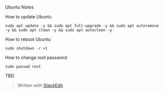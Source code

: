 Ubuntu Notes

How to update Ubuntu

    sudo apt update -y && sudo apt full-upgrade -y && sudo apt autoremove -y && sudo apt clean -y && sudo apt autoclean -y

How to reboot Ubuntu

    sudo shutdown -r +1

How to change root password

    sudo passwd root

TBD




> Written with [StackEdit](https://stackedit.io/).

